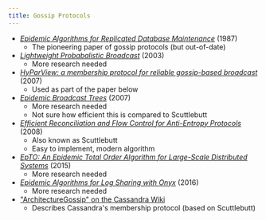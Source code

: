```yaml
---
title: Gossip Protocols
---
```


- [*Epidemic Algorithms for Replicated Database Maintenance*](https://pdfs.semanticscholar.org/49ed/15db181c74c7067ec01800fb5392411c868c.pdf) (1987)
    - The pioneering paper of gossip protocols (but out-of-date)
- [*Lightweight Probabalistic Broadcast*](http://perso.telecom-paristech.fr/~kuznetso/pubs/Lpbcast_tocs.pdf) (2003)
    - More research needed
- [*HyParView: a membership protocol for reliable gossip-based broadcast*](http://asc.di.fct.unl.pt/~jleitao/pdf/dsn07-leitao.pdf) (2007)
    - Used as part of the paper below
- [*Epidemic Broadcast Trees*](http://www.gsd.inesc-id.pt/~jleitao/pdf/srds07-leitao.pdf) (2007)
    - More research needed
    - Not sure how efficient this is compared to Scuttlebutt
- [*Efficient Reconciliation and Flow Control for Anti-Entropy Protocols*](https://www.cs.cornell.edu/home/rvr/papers/flowgossip.pdf) (2008)
    - Also known as Scuttlebutt
    - Easy to implement, modern algorithm
- [*EpTO: An Epidemic Total Order Algorithm for Large-Scale Distributed Systems*](http://haslab.uminho.pt/mmatos/files/p100-matos.pdf) (2015)
    - More research needed
- [*Epidemic Algorithms for Log Sharing with Onyx*](https://www.dropbox.com/s/vs2gmpq32dtszwd/Project_Report_Sondre_Basma.pdf?dl=0) (2016)
    - More research needed
- ["ArchitectureGossip" on the Cassandra Wiki](https://wiki.apache.org/cassandra/ArchitectureGossip)
    - Describes Cassandra's membership protocol (based on Scuttlebutt)
